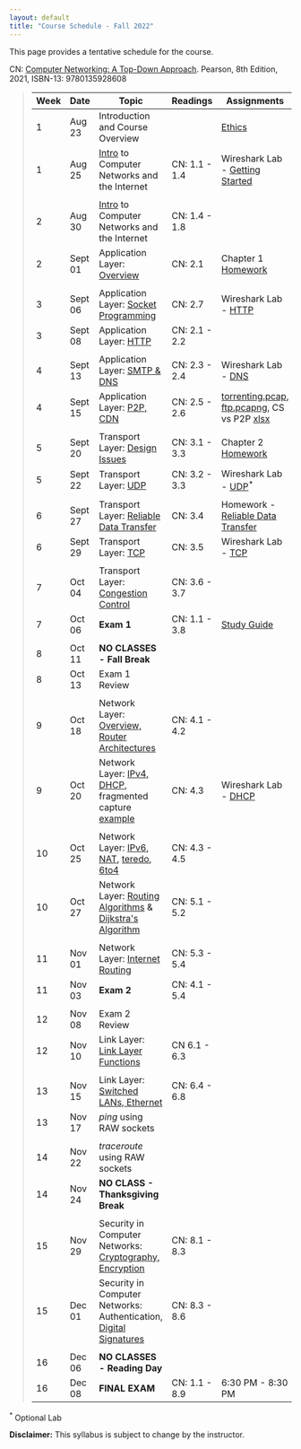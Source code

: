 ```yaml
---
layout: default
title: "Course Schedule - Fall 2022"
---
```


This page provides a tentative schedule for the course.

CN: [Computer Networking: A Top-Down Approach](https://www.pearson.com/us/higher-education/program/Kurose-Pearson-e-Text-Computer-Networking-Access-Card-8th-Edition/PGM2877610.html). Pearson, 8th Edition, 2021, ISBN-13: 9780135928608


>  Week    | Date     | Topic        | Readings   | Assignments                                  
> -------- | -------- | ------------ | ---------- | -------------------------------------
> 1 | Aug 23 | Introduction and Course Overview | | [Ethics](../assign/assignment1.html)
> 1 | Aug 25 | [Intro](slides/chapter_1.pdf) to Computer Networks and the Internet | CN: 1.1 - 1.4 | Wireshark Lab - [Getting Started](../labs/files/Wireshark_Intro_v8.1.pdf)
> | | | |
> 2  | Aug 30 | [Intro](slides/chapter_1.pdf) to Computer Networks and the Internet | CN: 1.4 - 1.8 |
> 2  | Sept 01 | Application Layer: [Overview](slides/chapter_2.pdf) | CN: 2.1 | Chapter 1 [Homework](../assign/homework1.html)
> | | | |
> 3  | Sept 06 | Application Layer: [Socket Programming](slides/chapter_2.pdf) | CN: 2.7 | Wireshark Lab - [HTTP](../labs/files/Wireshark_HTTP_v8.1.pdf)
> 3  | Sept 08 | Application Layer: [HTTP](slides/chapter_2.pdf) | CN: 2.1 - 2.2 |
> | | | |
> 4  | Sept 13 | Application Layer: [SMTP & DNS](slides/chapter_2.pdf) | CN: 2.3 - 2.4 | Wireshark Lab - [DNS](../labs/files/Wireshark_DNS_v8.1.pdf)
> 4  | Sept 15 | Application Layer: [P2P, CDN](slides/chapter_2.pdf) | CN: 2.5 - 2.6 | [torrenting.pcap](files/torrenting.pcap), [ftp.pcapng](files/ftp.pcapng), CS vs P2P [xlsx](files/cs_vs_p2p.xlsx)
> | | | |
> 5  | Sept 20 | Transport Layer: [Design Issues](slides/chapter_3.pdf) | CN: 3.1 - 3.3 | Chapter 2 [Homework](../assign/homework2.html)
> 5  | Sept 22 | Transport Layer: [UDP](slides/chapter_3.pdf) | CN: 3.2 - 3.3 | Wireshark Lab - [UDP](../labs/files/Wireshark_UDP_v8.1.pdf)<sup>*</sup>
> | | |
> 6  | Sept 27 | Transport Layer: [Reliable Data Transfer](slides/chapter_3.pdf) | CN: 3.4 | Homework - [Reliable Data Transfer](../labs/rdt.html)
> 6  | Sept 29 | Transport Layer: [TCP](slides/chapter_3.pdf) | CN: 3.5 | Wireshark Lab - [TCP](../labs/files/Wireshark_TCP_v8.1.pdf)
> | | | |
> 7  | Oct 04 | Transport Layer: [Congestion Control](slides/chapter_3.pdf) | CN: 3.6 - 3.7 |  
> 7  | Oct 06 | **Exam 1** | CN: 1.1 - 3.8 | [Study Guide](../exams/exam1_study_guide.html)
> | | | |
> 8  | Oct 11 | **NO CLASSES - Fall Break** |
> 8  | Oct 13 | Exam 1 Review <!--& [Tree Letter Match](../labs/tlm.html) hints-->
> | | | |
> 9  | Oct 18 | Network Layer: [Overview, Router Architectures](slides/chapter_4.pdf) | CN: 4.1 - 4.2 |
> 9  | Oct 20 | Network Layer: [IPv4, DHCP](slides/chapter_4.pdf), fragmented capture [example](files\mtu.pcapng) | CN: 4.3 | Wireshark Lab - [DHCP](../labs/files/Wireshark_DHCP_v8.1.pdf)
> | | | |
> 10  | Oct 25 | Network Layer: [IPv6, NAT](slides/chapter_4.pdf), [teredo](files\teredo.pcap), [6to4](files\6to4.pcap) | CN: 4.3 - 4.5 |
> 10 | Oct 27 | Network Layer: [Routing Algorithms](slides/chapter_5.pdf) & [Dijkstra's Algorithm](slides/dijkstra_algorithm.pdf) | CN: 5.1 - 5.2 |
> | | | |
> 11 | Nov 01 | Network Layer: [Internet Routing](slides/chapter_5.pdf) | CN: 5.3 - 5.4 |
> 11 | Nov 03 | **Exam 2** | CN: 4.1 - 5.4 | <!--[Study Guide](../exams/exam2_study_guide.html)-->
> | | | |
> 12 | Nov 08 | Exam 2 Review | |
> 12 | Nov 10 | Link Layer: [Link Layer Functions](slides/chapter_6.pdf) | CN 6.1 - 6.3 |
> | | | |
> 13 | Nov 15 | Link Layer: [Switched LANs, Ethernet](slides/chapter_6.pdf) | CN: 6.4 - 6.8 |
> 13 | Nov 17 | _ping_ using RAW sockets | |
> | | | |
> 14 | Nov 22 |  _traceroute_ using RAW sockets | | <!--[Raw C Sockets](../labs/c-raw-sockets.html)-->
> 14 | Nov 24 | **NO CLASS - Thanksgiving Break**
> | | | |
> 15 | Nov 29 |  Security in Computer Networks: [Cryptography, Encryption](slides/chapter_8.pdf) | CN: 8.1 - 8.3 |
> 15 | Dec 01 | Security in Computer Networks: Authentication, [Digital Signatures](slides/chapter_4.pdf) | CN: 8.3 - 8.6 |
> | | | |
> 16 | Dec 06 | **NO CLASSES - Reading Day**
> 16 | Dec 08 | **FINAL EXAM** | CN: 1.1 - 8.9 | 6:30 PM - 8:30 PM

<sup>*</sup> Optional Lab

**Disclaimer:** This syllabus is subject to change by the instructor.
